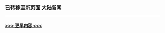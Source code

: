 
### 已转移至新页面 [大陆新闻](N大陆新闻.md?t=04170103) 


----
#### [ >>> 更早内容 <<< ](../indexes/prog204-earlier.md)
